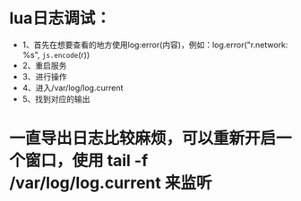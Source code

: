 # lua日志调试：
- 1、首先在想要查看的地方使用log:error(内容)，例如：log.error("r.network: %s", `js.encode`(r))
- 2、重启服务
- 3、进行操作
- 4、进入/var/log/log.current
- 5、找到对应的输出

# 一直导出日志比较麻烦，可以重新开启一个窗口，使用 tail -f /var/log/log.current 来监听